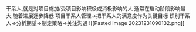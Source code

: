 干系人,就是对项目施加/受项目影响积极或消极影响的人
通常在启动阶段影响最大,随着进展逐步降低
项目干系人管理->把干系人的满意度作为关键目标
识别干系人->分析期望->制定策略->关注沟通
![[Pasted image 20231231090132.png]]

